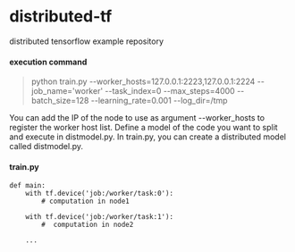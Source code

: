 # distributed-tf
distributed tensorflow example repository

#### execution command
> python train.py --worker_hosts=127.0.0.1:2223,127.0.0.1:2224 --job_name='worker' --task_index=0 --max_steps=4000 --batch_size=128 --learning_rate=0.001 --log_dir=/tmp

You can add the IP of the node to use as argument --worker_hosts to register the worker host list.
Define a model of the code you want to split and execute in distmodel.py. In train.py, you can create a distributed model called distmodel.py.

#### train.py

    def main:
        with tf.device('job:/worker/task:0'):
            # computation in node1
            
        with tf.device('job:/worker/task:1'):
            #  computation in node2
        
        ...

